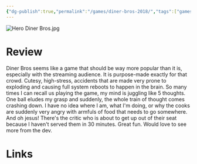 ```yaml
---
{"dg-publish":true,"permalink":"/games/diner-bros-2018/","tags":["games","streamed"],"created":"2024-07-23","updated":"2025-10-11"}
---
```



![Hero Diner Bros.jpg](/img/user/_sys/Attachments/Hero%20Diner%20Bros.jpg)

# Review

Diner Bros seems like a game that should be way more popular than it is, especially with the streaming audience. It is purpose-made exactly for that crowd. Cutesy, high-stress, accidents that are made very prone to exploding and causing full system reboots to happen in the brain. So many times I can recall us playing the game, my mind is juggling like 5 thoughts. One ball eludes my grasp and suddenly, the whole train of thought comes crashing down. I have no idea where I am, what I'm doing, or why the cooks are suddenly very angry with armfuls of food that needs to go somewhere. And oh jesus! There's the critic who is about to get up out of their seat because I haven't served them in 30 minutes. Great fun. Would love to see more from the dev.

# Links
